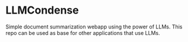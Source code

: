 # LLMCondense
Simple document summarization webapp using the power of LLMs. This repo can be used as base for other applications that use LLMs.
